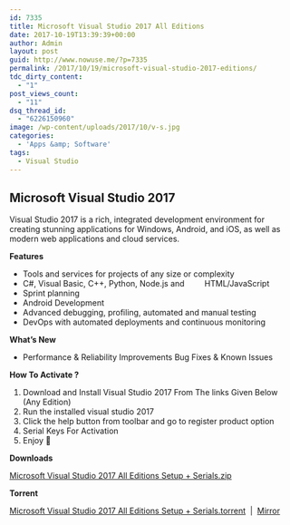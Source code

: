 ```yaml
---
id: 7335
title: Microsoft Visual Studio 2017 All Editions
date: 2017-10-19T13:39:39+00:00
author: Admin
layout: post
guid: http://www.nowuse.me/?p=7335
permalink: /2017/10/19/microsoft-visual-studio-2017-editions/
tdc_dirty_content:
  - "1"
post_views_count:
  - "11"
dsq_thread_id:
  - "6226150960"
image: /wp-content/uploads/2017/10/v-s.jpg
categories:
  - 'Apps &amp; Software'
tags:
  - Visual Studio
---
```

<h2><strong>Microsoft Visual Studio 2017</strong></h2>
Visual Studio 2017 is a rich, integrated development environment for creating stunning applications for Windows, Android, and iOS, as well as modern web applications and cloud services.

<strong>Features</strong>
<ul>
 	<li>Tools and services for projects of any size or complexity</li>
 	<li>C#, Visual Basic, C++, Python, Node.js and         HTML/JavaScript</li>
 	<li>Sprint planning</li>
 	<li>Android Development</li>
 	<li>Advanced debugging, profiling, automated and manual testing</li>
 	<li>DevOps with automated deployments and continuous monitoring</li>
</ul>
<strong>What’s New</strong>
<ul>
 	<li>Performance &amp; Reliability Improvements
Bug Fixes &amp; Known Issues</li>
</ul>
<strong>How To Activate ?</strong>
<ol>
 	<li>Download and Install Visual Studio 2017 From The links Given Below (Any Edition)</li>
 	<li>Run the installed visual studio 2017</li>
 	<li>Click the help button from toolbar and go to register product option</li>
 	<li>Serial Keys For Activation</li>
 	<li>Enjoy 🙂</li>
</ol>
<strong>Downloads</strong>

<a href="https://uplod.cc/sd757ikcet9k" target="_blank" rel="noopener">Microsoft Visual Studio 2017 All Editions Setup + Serials.zip</a>

<strong>Torrent</strong>

<a href="https://uplod.cc/i5xtelzev09f" target="_blank" rel="noopener">Microsoft Visual Studio 2017 All Editions Setup + Serials.torrent</a>  |  <a href="https://uploadocean.com/v3h8jpfj259w" target="_blank" rel="noopener">Mirror</a>
